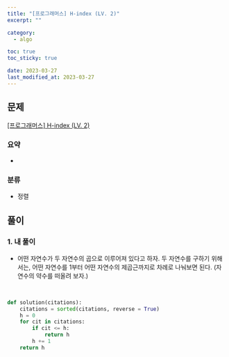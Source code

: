 ```yaml
---
title: "[프로그래머스] H-index (LV. 2)"
excerpt: ""

category:
  - algo

toc: true
toc_sticky: true

date: 2023-03-27
last_modified_at: 2023-03-27
---
```


## 문제

[[프로그래머스] H-index (LV. 2)](https://school.programmers.co.kr/learn/courses/30/lessons/42842)

### 요약

- 

### 분류

- 정렬

## 풀이

### 1. 내 풀이

- 어떤 자연수가 두 자연수의 곱으로 이루어져 있다고 하자. 두 자연수를 구하기 위해서는, 어떤 자연수를 1부터 어떤 자연수의 제곱근까지로 차례로 나눠보면 된다. (자연수의 약수를 떠올려 보자.)

<br>


```python
def solution(citations):
    citations = sorted(citations, reverse = True)
    h = 0
    for cit in citations:
        if cit <= h:
            return h
        h += 1
    return h

```
